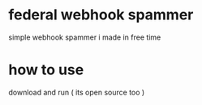 # federal webhook spammer
simple webhook spammer i made in free time

# how to use
download and run ( its open source too )
